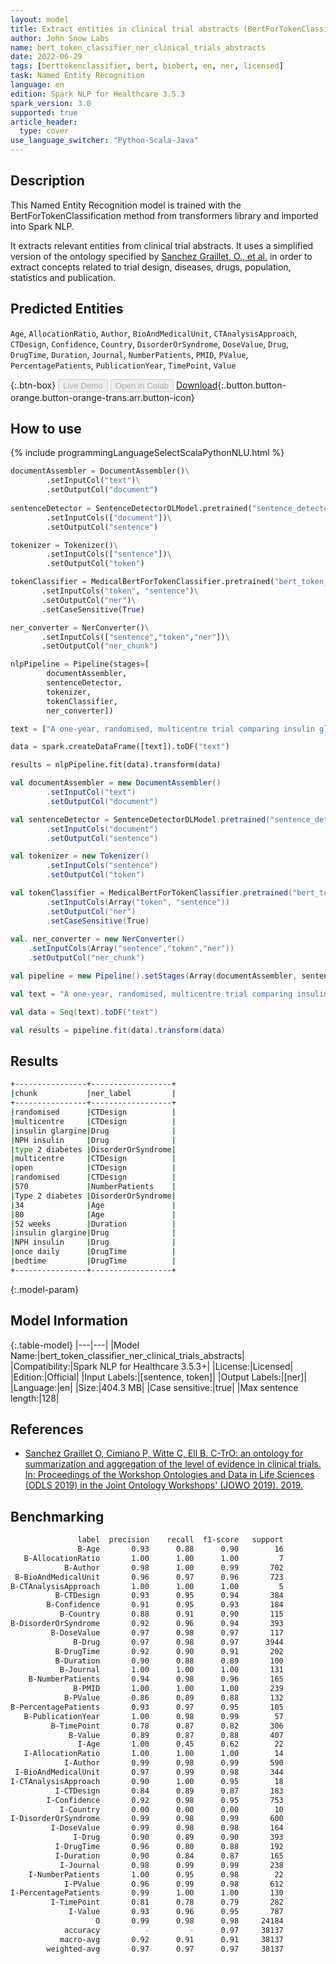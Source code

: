 ```yaml
---
layout: model
title: Extract entities in clinical trial abstracts (BertForTokenClassification)
author: John Snow Labs
name: bert_token_classifier_ner_clinical_trials_abstracts
date: 2022-06-29
tags: [berttokenclassifier, bert, biobert, en, ner, licensed]
task: Named Entity Recognition
language: en
edition: Spark NLP for Healthcare 3.5.3
spark_version: 3.0
supported: true
article_header:
  type: cover
use_language_switcher: "Python-Scala-Java"
---
```


## Description

This Named Entity Recognition model is trained with the BertForTokenClassification method from transformers library and imported into Spark NLP.

It extracts relevant entities from clinical trial abstracts. It uses a simplified version of the ontology specified by [Sanchez Graillet, O., et al.](https://pub.uni-bielefeld.de/record/2939477) in order to extract concepts related to trial design, diseases, drugs, population, statistics and publication.

## Predicted Entities

`Age`, `AllocationRatio`, `Author`, `BioAndMedicalUnit`, `CTAnalysisApproach`, `CTDesign`, `Confidence`, `Country`, `DisorderOrSyndrome`, `DoseValue`, `Drug`, `DrugTime`, `Duration`, `Journal`, `NumberPatients`, `PMID`, `PValue`, `PercentagePatients`, `PublicationYear`, `TimePoint`, `Value`

{:.btn-box}
<button class="button button-orange" disabled>Live Demo</button>
<button class="button button-orange" disabled>Open in Colab</button>
[Download](https://s3.amazonaws.com/auxdata.johnsnowlabs.com/clinical/models/bert_token_classifier_ner_clinical_trials_abstracts_en_3.5.3_3.0_1656475829985.zip){:.button.button-orange.button-orange-trans.arr.button-icon}

## How to use



<div class="tabs-box" markdown="1">
{% include programmingLanguageSelectScalaPythonNLU.html %}

```python
documentAssembler = DocumentAssembler()\
        .setInputCol("text")\
        .setOutputCol("document")
        
sentenceDetector = SentenceDetectorDLModel.pretrained("sentence_detector_dl_healthcare", "en", "clinical/models")\
        .setInputCols(["document"])\
        .setOutputCol("sentence")

tokenizer = Tokenizer()\
        .setInputCols(["sentence"])\
        .setOutputCol("token")

tokenClassifier = MedicalBertForTokenClassifier.pretrained("bert_token_classifier_ner_clinical_trials_abstracts", "en", "clinical/models")\
       .setInputCols("token", "sentence")\
       .setOutputCol("ner")\
       .setCaseSensitive(True)

ner_converter = NerConverter()\
       .setInputCols(["sentence","token","ner"])\
       .setOutputCol("ner_chunk")

nlpPipeline = Pipeline(stages=[
        documentAssembler,
        sentenceDetector,
        tokenizer,
        tokenClassifier,
        ner_converter])

text = ["A one-year, randomised, multicentre trial comparing insulin glargine with NPH insulin in combination with oral agents in patients with type 2 diabetes. In a multicentre, open, randomised study, 570 patients with Type 2 diabetes, aged 34 - 80 years, were treated for 52 weeks with insulin glargine or NPH insulin given once daily at bedtime."]

data = spark.createDataFrame([text]).toDF("text")

results = nlpPipeline.fit(data).transform(data)
```
```scala
val documentAssembler = new DocumentAssembler()
        .setInputCol("text")
        .setOutputCol("document")

val sentenceDetector = SentenceDetectorDLModel.pretrained("sentence_detector_dl_healthcare", "en", "clinical/models")
        .setInputCols("document")
        .setOutputCol("sentence")

val tokenizer = new Tokenizer()
        .setInputCols("sentence")
        .setOutputCol("token")

val tokenClassifier = MedicalBertForTokenClassifier.pretrained("bert_token_classifier_ner_clinical_trials_abstracts", "en", "clinical/models")
        .setInputCols(Array("token", "sentence"))
        .setOutputCol("ner")
        .setCaseSensitive(True)
       
val. ner_converter = new NerConverter()
  	.setInputCols(Array("sentence","token","ner"))
  	.setOutputCol("ner_chunk")

val pipeline = new Pipeline().setStages(Array(documentAssembler, sentenceDetector, tokenizer, tokenClassifier, ner_converter))

val text = "A one-year, randomised, multicentre trial comparing insulin glargine with NPH insulin in combination with oral agents in patients with type 2 diabetes. In a multicentre, open, randomised study, 570 patients with Type 2 diabetes, aged 34 - 80 years, were treated for 52 weeks with insulin glargine or NPH insulin given once daily at bedtime."

val data = Seq(text).toDF("text")

val results = pipeline.fit(data).transform(data)
```
</div>

## Results

```bash
+----------------+------------------+
|chunk           |ner_label         |
+----------------+------------------+
|randomised      |CTDesign          |
|multicentre     |CTDesign          |
|insulin glargine|Drug              |
|NPH insulin     |Drug              |
|type 2 diabetes |DisorderOrSyndrome|
|multicentre     |CTDesign          |
|open            |CTDesign          |
|randomised      |CTDesign          |
|570             |NumberPatients    |
|Type 2 diabetes |DisorderOrSyndrome|
|34              |Age               |
|80              |Age               |
|52 weeks        |Duration          |
|insulin glargine|Drug              |
|NPH insulin     |Drug              |
|once daily      |DrugTime          |
|bedtime         |DrugTime          |
+----------------+------------------+
```

{:.model-param}
## Model Information

{:.table-model}
|---|---|
|Model Name:|bert_token_classifier_ner_clinical_trials_abstracts|
|Compatibility:|Spark NLP for Healthcare 3.5.3+|
|License:|Licensed|
|Edition:|Official|
|Input Labels:|[sentence, token]|
|Output Labels:|[ner]|
|Language:|en|
|Size:|404.3 MB|
|Case sensitive:|true|
|Max sentence length:|128|

## References

- [Sanchez Graillet O, Cimiano P, Witte C, Ell B. C-TrO: an ontology for summarization and aggregation of the level of evidence in clinical trials. In: Proceedings of the Workshop Ontologies and Data in Life Sciences (ODLS 2019) in the Joint Ontology Workshops' (JOWO 2019). 2019.](https://pub.uni-bielefeld.de/record/2939477)

## Benchmarking

```bash
               label  precision    recall  f1-score   support
               B-Age       0.93      0.88      0.90        16
   B-AllocationRatio       1.00      1.00      1.00         7
            B-Author       0.98      1.00      0.99       702
 B-BioAndMedicalUnit       0.96      0.97      0.96       723
B-CTAnalysisApproach       1.00      1.00      1.00         5
          B-CTDesign       0.93      0.95      0.94       384
        B-Confidence       0.91      0.95      0.93       184
           B-Country       0.88      0.91      0.90       115
B-DisorderOrSyndrome       0.92      0.96      0.94       393
         B-DoseValue       0.97      0.98      0.97       117
              B-Drug       0.97      0.98      0.97      3944
          B-DrugTime       0.92      0.90      0.91       202
          B-Duration       0.90      0.88      0.89       100
           B-Journal       1.00      1.00      1.00       131
    B-NumberPatients       0.94      0.98      0.96       165
              B-PMID       1.00      1.00      1.00       239
            B-PValue       0.86      0.89      0.88       132
B-PercentagePatients       0.93      0.97      0.95       105
   B-PublicationYear       1.00      0.98      0.99        57
         B-TimePoint       0.78      0.87      0.82       306
             B-Value       0.89      0.87      0.88       407
               I-Age       1.00      0.45      0.62        22
   I-AllocationRatio       1.00      1.00      1.00        14
            I-Author       0.99      0.98      0.99       590
 I-BioAndMedicalUnit       0.97      0.99      0.98       344
I-CTAnalysisApproach       0.90      1.00      0.95        18
          I-CTDesign       0.84      0.89      0.87       183
        I-Confidence       0.92      0.98      0.95       753
           I-Country       0.00      0.00      0.00        10
I-DisorderOrSyndrome       0.99      0.98      0.99       600
         I-DoseValue       0.99      0.98      0.98       164
              I-Drug       0.90      0.89      0.90       393
          I-DrugTime       0.96      0.80      0.88       192
          I-Duration       0.90      0.84      0.87       165
           I-Journal       0.98      0.99      0.99       238
    I-NumberPatients       1.00      0.95      0.98        22
            I-PValue       0.96      0.99      0.98       612
I-PercentagePatients       0.99      1.00      1.00       130
         I-TimePoint       0.81      0.78      0.79       282
             I-Value       0.93      0.96      0.95       787
                   O       0.99      0.98      0.98     24184
            accuracy          -         -      0.97     38137
           macro-avg       0.92      0.91      0.91     38137
        weighted-avg       0.97      0.97      0.97     38137
```
